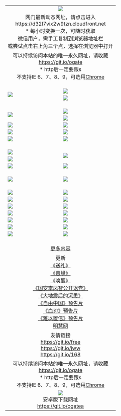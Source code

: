 ﻿<table>
  <tr></tr>
  <tr><td colspan=2 align=center><img src="https://cloud.githubusercontent.com/assets/11880933/13434984/f430fae2-e012-11e5-814f-c2df1e82b247.jpg" /></td></tr>
  <tr><td colspan=2 align=center>网门最新动态网址，请点击进入
<br>https://d32l7vix2w9tzn.cloudfront.net
    <br/>* 每小时变换一次，可随时获取<br/>微信用户，需手工复制到浏览器地址栏<br>或尝试点击右上角三个点，选择在浏览器中打开
    <!--br>* IE6打开动态网址须在选项中勾选TLS 1.0--></td>
  </tr>
  <tr>
    <td colspan=2 align=center>可以持续访问本站的唯一永久网址，请收藏<br/><a href="https://git.io/ogate" target="_blank">https://git.io/ogate</a><br/>* http后一定要跟s<br/>不支持IE 6、7、8、9，可选用<a href="https://d32l7vix2w9tzn.cloudfront.net/ogUP.aspx?name=0ChromePortable.zip">Chrome</a></td>
  </tr>
  <tr height="20">
  <tr>
    <td rowspan=2><a href="https://d32l7vix2w9tzn.cloudfront.net/ogUP.aspx?name=11DKC.mp4&list=11DKC" target="_blank"><img src="https://d32l7vix2w9tzn.cloudfront.net/Up/11DKC1.jpg" /></a></td> 
    <td><div><a href="https://d32l7vix2w9tzn.cloudfront.net/ogUP.aspx?name=LRWS.mp4&list=LRWS" target="_blank"><img src="https://d32l7vix2w9tzn.cloudfront.net/Up/LRWS.jpg" /></a></td>
   </tr>
  <tr>
    <td><a href="https://d32l7vix2w9tzn.cloudfront.net/ogNiceVedio.aspx" target="_blank"><img src="https://d32l7vix2w9tzn.cloudfront.net/Up/11TGKDY.jpg" /></a></td>
  </tr>
  <tr height="20">
  <tr>
    <td rowspan=2><a href="https://d32l7vix2w9tzn.cloudfront.net/ogUP.aspx?name=4EE/DJ.mp4&list=4EEDJ" target="_blank"><img src="https://d32l7vix2w9tzn.cloudfront.net/Up/4EE/DJ_140.jpg"/></a></td>
    <td><a href="https://d32l7vix2w9tzn.cloudfront.net/ogUP.aspx?name=4EE/ZG.mp4&list=4EEZG" target="_blank"><img src="https://d32l7vix2w9tzn.cloudfront.net/Up/4EE/ZG0.jpg"/></a></td>
    <!--td><a href="https://d32l7vix2w9tzn.cloudfront.net/ogUP.aspx?name=4EE/HQ.mp4&list=4EEHQ" target="_blank"><img src="https://d32l7vix2w9tzn.cloudfront.net/Up/4EE/HQ0.jpg"/></a></td-->
  </tr>
  <tr>
    <td><a href="https://d32l7vix2w9tzn.cloudfront.net/ogUP.aspx?name=4EE/QQ.mp4&list=4EEQQ" target="_blank"><img src="https://d32l7vix2w9tzn.cloudfront.net/Up/4EE/QQ0.jpg"/></a></td>
  </tr>
            <tr>
                <td><a href="https://d32l7vix2w9tzn.cloudfront.net/ogUP.aspx?name=4EE/HD.mp4&list=4EEHD" target="_blank"><img src="https://d32l7vix2w9tzn.cloudfront.net/Up/4EE/HD0.jpg"/></a></td>
                <td><a href="https://d32l7vix2w9tzn.cloudfront.net/ogUP.aspx?name=4EE/GX.mp4&list=4EEGX" target="_blank"><img src="https://d32l7vix2w9tzn.cloudfront.net/Up/4EE/GX0.jpg"/></a></td>
            </tr>
            <tr>
                <td><a href="https://d32l7vix2w9tzn.cloudfront.net/ogUP.aspx?name=4EE/TX.mp4&list=4EETX" target="_blank"><img src="https://d32l7vix2w9tzn.cloudfront.net/Up/4EE/TX0.jpg"/></a></td>
                <td><a href="https://d32l7vix2w9tzn.cloudfront.net/ogUP.aspx?name=4EE/WZ.mp4&list=4EEWZ" target="_blank"><img src="https://d32l7vix2w9tzn.cloudfront.net/Up/4EE/WZ0.jpg"/></a></td>
            </tr>
  <tr>
    <td><a href="https://d32l7vix2w9tzn.cloudfront.net/onCO.aspx?ob=600%CA%C2%CE%EF&op=%D4%F6%C9%BE%B8%C4&args=WH1~%23%C0%E0%D0%CD6%D0%C2%CE%C5%7c%23%C0%E0%D0%CD6%C6%C0%C2%DB" target="_blank"><img src="https://d32l7vix2w9tzn.cloudfront.net/Up/0WZ.jpg" /></a></td>
    <td><a href="https://d32l7vix2w9tzn.cloudfront.net/onCO.aspx?ob=600%CA%C2%CE%EF&op=%D4%F6%C9%BE%B8%C4&args=WH1~%23%D3%C3%BB%A7" target="_blank"><img src="https://d32l7vix2w9tzn.cloudfront.net/Up/0WB.jpg" /></a></td>
  </tr>
  <tr height="20">
  <tr>
    <td><a href="https://d32l7vix2w9tzn.cloudfront.net/ogUP.aspx?name=JQR.mp4&count=2" target="_blank"><img src="https://d32l7vix2w9tzn.cloudfront.net/Up/JQR.jpg" /></a></td>   
    <td rowspan=2><a href="https://d32l7vix2w9tzn.cloudfront.net/ogUP.aspx?name=JP.mp4&count=9" target="_blank"><img src="https://d32l7vix2w9tzn.cloudfront.net/Up/JP.jpg" /></td>
  </tr>
  <tr>
    <td><a href="https://d32l7vix2w9tzn.cloudfront.net/ogUP.aspx?name=WH.mp4" target="_blank"><img src="https://d32l7vix2w9tzn.cloudfront.net/Up/WH.jpg" /></a></td>
  </tr>
  <tr>
    <td><a href="https://d32l7vix2w9tzn.cloudfront.net/ogUP.aspx?name=SSZJ.mp4&list=SSZJ" target="_blank"><img src="https://d32l7vix2w9tzn.cloudfront.net/Up/SSZJ.jpg" /></a></td>
    <td><a href="https://d32l7vix2w9tzn.cloudfront.net/ogUP.aspx?name=WLSH.mp4&count=2" target="_blank"><img src="https://d32l7vix2w9tzn.cloudfront.net/Up/WLSH.jpg" /></a</td>
  </tr>
  <tr height="20">
  <tr>
    <td><a href="https://d32l7vix2w9tzn.cloudfront.net/ogUP.aspx?name=ZY.mp4&count=2015|16" target="_blank"><img src="https://d32l7vix2w9tzn.cloudfront.net/Up/ZY.jpg" /></a</td>
    <td><a href="https://d32l7vix2w9tzn.cloudfront.net/ogUP.aspx?name=XTFY.mp4&count=B|2,A|24" target="_blank"><img src="https://d32l7vix2w9tzn.cloudfront.net/Up/XTFY.jpg" /></a></td>
  </tr>
  <tr height="20">
  </tr>
  <!--tr>
    <td><a href="https://d32l7vix2w9tzn.cloudfront.net/ogUP.aspx?name=4EE/GX.mp4&list=4EEGX" target="_blank"><img src="https://d32l7vix2w9tzn.cloudfront.net/Up/4EE/GX0.jpg"/></a></td>
    <td><a href="https://d32l7vix2w9tzn.cloudfront.net/ogUP.aspx?name=4EE/HD.mp4&list=4EEHD" target="_blank"><img src="https://d32l7vix2w9tzn.cloudfront.net/Up/4EE/HD0.jpg"/></a></td>
  </tr>
  <tr>
    <td><a href="https://d32l7vix2w9tzn.cloudfront.net/ogUP.aspx?name=4EE/TX.mp4&list=4EETX" target="_blank"><img src="https://d32l7vix2w9tzn.cloudfront.net/Up/4EE/TX0.jpg"/></a></td>
    <td><a href="https://d32l7vix2w9tzn.cloudfront.net/ogUP.aspx?name=4EE/WZ.mp4&list=4EEWZ" target="_blank"><img src="https://d32l7vix2w9tzn.cloudfront.net/Up/4EE/WZ0.jpg"/></a></td>
  </tr-->
  <tr>
    <td><a href="https://d32l7vix2w9tzn.cloudfront.net/onUP.aspx?name=https://du172fz170yac.cloudfront.net/" target="_blank"><img src="https://d32l7vix2w9tzn.cloudfront.net/Up/0DTW.jpg"/></a></td>
    <td><a href="https://d32l7vix2w9tzn.cloudfront.net/onUP.aspx?name=https://d240ns8up8earz.cloudfront.net/acenter/" target="_blank"><img src="https://d32l7vix2w9tzn.cloudfront.net/Up/0TDW.jpg" /></a></td>
  </tr>
  <tr>
    <td><a href="https://d32l7vix2w9tzn.cloudfront.net/onUP.aspx?name=https://d4508d6vomz2p.cloudfront.net/gb/nsc413.htm" target="_blank"><img src="https://d32l7vix2w9tzn.cloudfront.net/Up/0DJY.jpg" /></a></td>
    <td><a href="https://d32l7vix2w9tzn.cloudfront.net/onUP.aspx?name=https://d4apjbhkuxer1.cloudfront.net/xtr/gb/prog204.html" target="_blank"><img src="https://d32l7vix2w9tzn.cloudfront.net/Up/0XTR.jpg" /></a></td>
  </tr>
  <tr>
    <td><a href="https://d32l7vix2w9tzn.cloudfront.net/onUP.aspx?name=https://d3aj00iefsmfgc.cloudfront.net/" target="_blank"><img src="https://d32l7vix2w9tzn.cloudfront.net/Up/0MHW.jpg" /></a></td>
    <td><a href="https://d32l7vix2w9tzn.cloudfront.net/onUP.aspx?name=https://d20wz7qt14x5d2.cloudfront.net/" target="_blank"><img src="https://d32l7vix2w9tzn.cloudfront.net/Up/0ZJW.jpg" /></a></td>
  </tr>
  <tr>
    <td><a href="https://d32l7vix2w9tzn.cloudfront.net/ogUP.aspx?name=0FG.zip" target="_blank"><img src="https://d32l7vix2w9tzn.cloudfront.net/Up/0FG.jpg" /></a></td>
    <td><a href="https://d32l7vix2w9tzn.cloudfront.net/ogUP.aspx?name=0FGA.apk" target="_blank"><img src="https://d32l7vix2w9tzn.cloudfront.net/Up/0FGA.jpg" /></a></td>
  </tr>
  <tr>
    <td><a href="https://d32l7vix2w9tzn.cloudfront.net/ogUP.aspx?name=0U.zip" target="_blank"><img src="https://d32l7vix2w9tzn.cloudfront.net/Up/0U.jpg" /></a></td>
    <td><a href="https://d32l7vix2w9tzn.cloudfront.net/ogUP.aspx?name=0UA.apk" target="_blank"><img src="https://d32l7vix2w9tzn.cloudfront.net/Up/0UA.jpg" /></a></td>
  </tr>
  <tr>
    <td><a href="https://d32l7vix2w9tzn.cloudfront.net/ogUP.aspx?name=0iPPOTV.zip" target="_blank"><img src="https://d32l7vix2w9tzn.cloudfront.net/Up/0iPPOTV.jpg" /></a></td>
    <td><a href="https://d32l7vix2w9tzn.cloudfront.net/ogUP.aspx?name=0iNTD.apk" target="_blank"><img src="https://d32l7vix2w9tzn.cloudfront.net/Up/0iNTD.jpg" /></a></td>
  </tr>
  <!--tr>
    <td><a href="https://d32l7vix2w9tzn.cloudfront.net/ogNice.aspx" target="_blank"><img src="https://d32l7vix2w9tzn.cloudfront.net/Up/0WCYY.jpg" /></a></td>
    <td><a href="https://d32l7vix2w9tzn.cloudfront.net/onCO.aspx?list=XWPL&mode=m" target="_blank"><img src="https://d32l7vix2w9tzn.cloudfront.net/Up/0WZTT.jpg" /></a></td> 
  </tr-->
  <tr>
    <td><a href="https://d32l7vix2w9tzn.cloudfront.net/ogDY.aspx" target="_blank"><img src="https://d32l7vix2w9tzn.cloudfront.net/Up/0FK.jpg" /></a></td>
    <td><a href="https://d32l7vix2w9tzn.cloudfront.net/ogST.aspx" target="_blank"><img src="https://d32l7vix2w9tzn.cloudfront.net/Up/0ST.jpg" /></a></td> 
  </tr>
  <tr height="20">
  <tr>
    <td colspan=2 align=center><a href="https://d32l7vix2w9tzn.cloudfront.net/ogNice.aspx">更多内容</a>
    </td>
  </tr>
  <tr>
    <td colspan=2 align=center>更新<br>
      <a href="https://d32l7vix2w9tzn.cloudfront.net/ogUP.aspx?name=4ESL.mp4" target="_blank">《送礼》</a><br>
      <a href="https://d32l7vix2w9tzn.cloudfront.net/ogUP.aspx?name=4ESY.mp4" target="_blank">《善缘》</a><br>
      <a href="https://d32l7vix2w9tzn.cloudfront.net/ogUP.aspx?name=4EHX.mp4" target="_blank">《唤醒》</a><br>
      <a href="https://d32l7vix2w9tzn.cloudfront.net/ogUP.aspx?name=4LFZ.mp4" target="_blank">《国安李凤智公开退党》</a><br>
      <a href="https://d32l7vix2w9tzn.cloudfront.net/ogUP.aspx?name=4DDZHDCS.mp4" target="_blank">《大地震后的沉思》</a><br>
      <a href="https://d32l7vix2w9tzn.cloudfront.net/ogUP.aspx?name=11ZYZG0.mp4" target="_blank">《自由中国》预告片</a><br>
      <a href="https://d32l7vix2w9tzn.cloudfront.net/ogUP.aspx?name=11XR.mp4" target="_blank">《血刃》预告片</a><br>
      <a href="https://d32l7vix2w9tzn.cloudfront.net/ogUP.aspx?name=11NYZX.mp4&count=2" target="_blank">《难以置信》预告片</a><br>
      <a href="https://d32l7vix2w9tzn.cloudfront.net/onUP.aspx?name=https://www.minghui.org/" target="_blank">明慧网</a>
    </td>
  </tr>
  <tr>
    <td colspan=2 align=center>友情链接<br>
      <a href="https://git.io/free" target="_blank">https://git.io/free</a><br/>
      <a href="https://git.io/jww" target="_blank">https://git.io/jww</a><br/>
      <a href="https://git.io/168" target="_blank">https://git.io/168</a>
    </td>
  </tr>
  <tr>
    <td colspan=2 align=center>可以持续访问本站的唯一永久网址，请收藏<br/><a href="https://git.io/ogate" target="_blank">https://git.io/ogate</a><br/>* http后一定要跟s<br/>不支持IE 6、7、8、9，可选用<a href="https://d32l7vix2w9tzn.cloudfront.net/ogUP.aspx?name=0ChromePortable.zip">Chrome</a></td>
  </tr>
  <tr>
    <td colspan=2 align=center><a href="https://d32l7vix2w9tzn.cloudfront.net/ogUP.aspx?name=0oGate.apk" target="_blank"><img src="https://cloud.githubusercontent.com/assets/11880933/13720399/75e143ee-e842-11e5-9f0a-1421f423c80f.jpg" /></a><br>安卓版下载网址<br><a href="https://git.io/ogatea">https://git.io/ogatea</a></td>
  </tr>
  <!--tr>
    <td colspan=2 align=center>可能失效的动态网址
    </td>
  </tr-->
</table>
